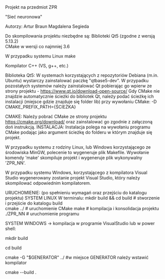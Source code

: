 Projekt na przedmiot ZPR

"Sieć neuronowa"

Autorzy: Artur Braun Magdalena Segieda

Do skompilowania projektu niezbędne są:
Biblioteki Qt5 (zgodne z wersją 5.13.2)  
CMake w wersji co najmniej 3.6
    
W przypadku systemu Linux make
    
Kompilator C++ (VS, g++, etc.)


Biblioteka Qt5:
W systemach korzystających z repozytoriów Debiana (m.in. Ubuntu) wystarczy zainstalować paczkę "qtbase5-dev".
W przypadku pozostałych systemów należy zainstalować Qt pobierając go wpierw ze strony projektu - https://www.qt.io/download-open-source/
Gdy CMake nie znajdzie automatycznie ścieżki do bibliotek Qt, należy podać ścieżkę ich instalacji (miejsce gdzie znajduje się folder lib) przy wywołaniu CMake: -D CMAKE_PREFIX_PATH={ŚCIEŻKA}

CMAKE:
Należy pobrać CMake ze strony projektu https://cmake.org/download/ oraz zainstalować go zgodnie z załączoną doń instrukcją.
INSTALACJA:
Instalacja polega na wywołaniu programu CMake podając jako argument ścieżkę do folderu w którym znajduje się projekt.

W przypadku systemu z rodziny Linux, lub Windows korzystającego ze środowiska MinGW, polecenie to wygeneruje plik Makefile. Wywołanie komendy 'make' skompiluje projekt i wygeneruje plik wykonywalny 'ZPR_NN'.

W przypadku systemu Windows, korzystającego z kompilatora Visual Studio wygenerowany zostanie projekt Visual Studio, który należy skompilować odpowiednim kompilatorem.

URUCHOMIENIE:
(po spełnieniu wymagań oraz przejściu do katalogu projektu)
SYSTEM LINUX
W terminalu:
mkdir build && cd build # stworzenie i przejście do katalogu build    
cmake ../ # uruchomienie CMake
make # kompilacja i konsolidacja projektu   
./ZPR_NN # uruchomienie programu

SYSTEM WINDOWS -> kompilacja w programie VisualStudio lub w power shell:

mkdir build

cd build 

cmake -G "$GENERATOR" ../ #w miejsce GENERATOR należy wstawić kompilator

cmake --build . 

